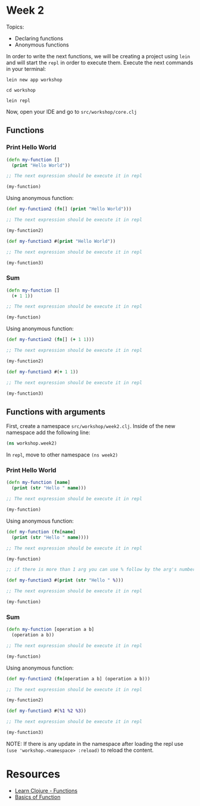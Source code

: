# Week 2

Topics:

* Declaring functions
* Anonymous functions 

In order to write the next functions, we will be creating a project using `lein` and will start the `repl` in order to execute them. Execute the next commands in your terminal:

```
lein new app workshop

cd workshop

lein repl
```

Now, open your IDE and go to `src/workshop/core.clj`

## Functions

### Print Hello World

```clojure
(defn my-function []
  (print "Hello World"))

;; The next expression should be execute it in repl

(my-function)
```

Using anonymous function:

```clojure
(def my-function2 (fn[] (print "Hello World")))

;; The next expression should be execute it in repl

(my-function2)
```

```clojure
(def my-function3 #(print "Hello World"))

;; The next expression should be execute it in repl

(my-function3)
```

### Sum

```clojure
(defn my-function []
  (+ 1 1))

;; The next expression should be execute it in repl

(my-function)
```

Using anonymous function:

```clojure
(def my-function2 (fn[] (+ 1 1)))

;; The next expression should be execute it in repl

(my-function2)
```

```clojure
(def my-function3 #(+ 1 1))

;; The next expression should be execute it in repl

(my-function3)
```

## Functions with arguments

First, create a namespace `src/workshop/week2.clj`. Inside of the new namespace add the following line:

```clojure
(ns workshop.week2)
```

In `repl`, move to other namespace `(ns week2)`

### Print Hello World

```clojure
(defn my-function [name]
  (print (str "Hello " name)))

;; The next expression should be execute it in repl

(my-function)
```

Using anonymous function:

```clojure
(def my-function (fn[name] 
  (print (str "Hello " name))))

;; The next expression should be execute it in repl

(my-function)
```

```clojure
;; if there is more than 1 arg you can use % follow by the arg's number

(def my-function3 #(print (str "Hello " %)))

;; The next expression should be execute it in repl

(my-function)
```

### Sum

```clojure
(defn my-function [operation a b]
  (operation a b))

;; The next expression should be execute it in repl

(my-function)
```

Using anonymous function:

```clojure
(def my-function2 (fn[operation a b] (operation a b)))

;; The next expression should be execute it in repl

(my-function2)
```

```clojure
(def my-function3 #(%1 %2 %3))

;; The next expression should be execute it in repl

(my-function3)
```

NOTE: If there is any update in the namespace after loading the repl use `(use 'workshop.<namespace> :reload)` to reload the content.

# Resources

* [Learn Clojure - Functions](https://clojure.org/guides/learn/functions)
* [Basics of Function](https://clojurebridge.org/community-docs/docs/clojure/function-creation/)
